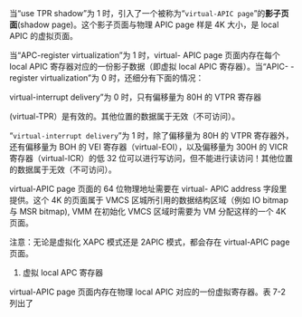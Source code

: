 
当“use TPR shadow”为 1 时，引入了一个被称为“`virtual-APIC page`”的**影子页面**(shadow page)。这个影子页面与物理 APIC page 样是 4K 大小，是 local APIC 的虚拟页面。

当“APC-register virtualization”为 1 时，virtual- APIC page 页面内存在每个 local APIC 寄存器对应的一份影子数据（即虚拟 local APIC 寄存器）。当“APIC- -register virtualization”为 0 时，还细分有下面的情况：

virtual-interrupt delivery”为 0 时，只有偏移量为 80H 的 VTPR 寄存器

(virtual-TPR）是有效的。其他位置的数据属于无效（不可访问）。

“`virtual-interrupt delivery`”为 1 时，除了偏移量为 80H 的 VTPR 寄存器外，还有偏移量为 BOH 的 VEI 寄存器（virtual-EOI），以及偏移量为 300H 的 VICR 寄存器（virtual-ICR）的低 32 位可以进行写访问，但不能进行读访问！其他位置的数据属于无效（不可访问）。

virtual-APIC page 页面的 64 位物理地址需要在 virtual- APIC address 字段里提供。这个 4K 的页面属于 VMCS 区城所引用的数据结构区域（例如 IO bitmap 与 MSR  bitmap), VMM 在初始化 VMCS 区域时需要为 VM 分配这样的一个 4K 页面。

注意：无论是虚拟化 XAPC 模式还是 2APIC 模式，都会存在 virtual-APIC page 页面。

1. 虚拟 local APC 寄存器

virtual-APIC page 页面内存在物理 local APIC 对应的一份虚拟寄存器。表 7-2 列出了

